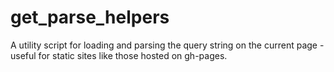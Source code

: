 # get_parse_helpers

A utility script for loading and parsing the query string on the current page - useful for static sites like those hosted on gh-pages.

